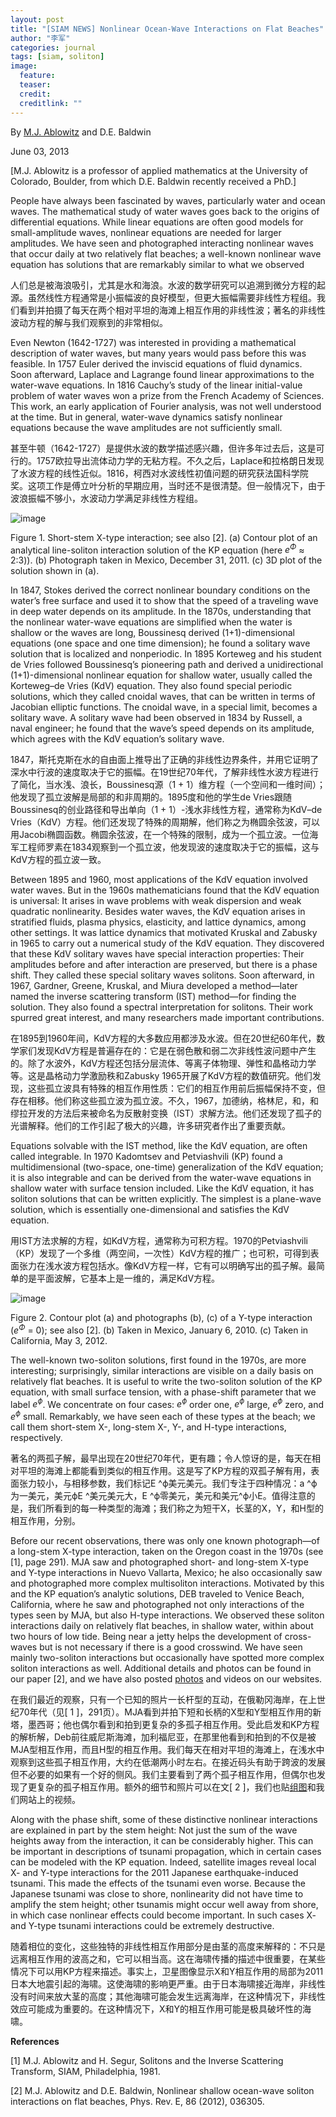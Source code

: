 ```yaml
---
layout: post
title: "[SIAM NEWS] Nonlinear Ocean-Wave Interactions on Flat Beaches"
author: "李军"
categories: journal
tags: [siam, soliton]
image:
  feature: 
  teaser: 
  credit: 
  creditlink: ""
---
```


By <u>M.J. Ablowitz</u> and D.E. Baldwin

June 03, 2013

[M.J. Ablowitz is a professor of applied mathematics at the University of Colorado, Boulder, from which D.E. Baldwin recently received a PhD.]

People have always been fascinated by waves, particularly water and ocean waves. The mathematical study of water waves goes back to the origins of differential equations. While linear equations are often good models for small-amplitude waves, nonlinear equations are needed for larger amplitudes. We have seen and photographed interacting nonlinear waves that occur daily at two relatively flat beaches; a well-known nonlinear wave equation has solutions that are remarkably similar to what we observed

人们总是被海浪吸引，尤其是水和海浪。水波的数学研究可以追溯到微分方程的起源。虽然线性方程通常是小振幅波的良好模型，但更大振幅需要非线性方程组。我们看到并拍摄了每天在两个相对平坦的海滩上相互作用的非线性波；著名的非线性波动方程的解与我们观察到的非常相似。

Even Newton (1642-1727) was interested in providing a mathematical description of water waves, but many years would pass before this was feasible. In 1757 Euler derived the inviscid equations of fluid dynamics. Soon afterward, Laplace and Lagrange found linear approximations to the water-wave equations. In 1816 Cauchy’s study of the linear initial-value problem of water waves won a prize from the French Academy of Sciences. This work, an early application of Fourier analysis, was not well understood at the time. But in general, water-wave dynamics satisfy nonlinear equations because the wave amplitudes are not sufficiently small.

甚至牛顿（1642-1727）是提供水波的数学描述感兴趣，但许多年过去后，这是可行的。1757欧拉导出流体动力学的无粘方程。不久之后，Laplace和拉格朗日发现了水波方程的线性近似。1816，柯西对水波线性初值问题的研究获法国科学院奖。这项工作是傅立叶分析的早期应用，当时还不是很清楚。但一般情况下，由于波浪振幅不够小，水波动力学满足非线性方程组。

![image](https://github.com/brucejunlee/brucejunlee.github.io/raw/master/assets/img/siam-oceanwave-1.jpg)

Figure 1. Short-stem X-type interaction; see also [2]. (a) Contour plot of an analytical line-soliton interaction solution of the KP equation (here $e^Φ$ ≈ 2:3)). (b) Photograph taken in Mexico, December 31, 2011. (c) 3D plot of the solution shown in (a).

In 1847, Stokes derived the correct nonlinear boundary conditions on the water’s free surface and used it to show that the speed of a traveling wave in deep water depends on its amplitude. In the 1870s, understanding that the nonlinear water-wave equations are simplified when the water is shallow or the waves are long, Boussinesq derived (1+1)-dimensional equations (one space and one time dimension); he found a solitary wave solution that is localized and nonperiodic. In 1895 Korteweg and his student de Vries followed Boussinesq’s pioneering path and derived a unidirectional (1+1)-dimensional nonlinear equation for shallow water, usually called the Korteweg–de Vries (KdV) equation. They also found special periodic solutions, which they called cnoidal waves, that can be written in terms of Jacobian elliptic functions. The cnoidal wave, in a special limit, becomes a solitary wave. A solitary wave had been observed in 1834 by Russell, a naval engineer; he found that the wave’s speed depends on its amplitude, which agrees with the KdV equation’s solitary wave.

1847，斯托克斯在水的自由面上推导出了正确的非线性边界条件，并用它证明了深水中行波的速度取决于它的振幅。在19世纪70年代，了解非线性水波方程进行了简化，当水浅、浪长，Boussinesq源（1 + 1）维方程（一个空间和一维时间）；他发现了孤立波解是局部的和非周期的。1895度和他的学生de Vries跟随Boussinesq的创业路径和导出单向（1 + 1）-浅水非线性方程，通常称为KdV–de Vries（KdV）方程。他们还发现了特殊的周期解，他们称之为椭圆余弦波，可以用Jacobi椭圆函数。椭圆余弦波，在一个特殊的限制，成为一个孤立波。一位海军工程师罗素在1834观察到一个孤立波，他发现波的速度取决于它的振幅，这与KdV方程的孤立波一致。

Between 1895 and 1960, most applications of the KdV equation involved water waves. But in the 1960s mathematicians found that the KdV equation is universal: It arises in wave problems with weak dispersion and weak quadratic nonlinearity. Besides water waves, the KdV equation arises in stratified fluids, plasma physics, elasticity, and lattice dynamics, among other settings. It was lattice dynamics that motivated Kruskal and Zabusky in 1965 to carry out a numerical study of the KdV equation. They discovered that these KdV solitary waves have special interaction properties: Their amplitudes before and after interaction are preserved, but there is a phase shift. They called these special solitary waves solitons. Soon afterward, in 1967, Gardner, Greene, Kruskal, and Miura developed a method—later named the inverse scattering transform (IST) method—for finding the solution. They also found a spectral interpretation for solitons. Their work spurred great interest, and many researchers made important contributions.

在1895到1960年间，KdV方程的大多数应用都涉及水波。但在20世纪60年代，数学家们发现KdV方程是普遍存在的：它是在弱色散和弱二次非线性波问题中产生的。除了水波外，KdV方程还包括分层流体、等离子体物理、弹性和晶格动力学等。这是晶格动力学激励秩和Zabusky 1965开展了KdV方程的数值研究。他们发现，这些孤立波具有特殊的相互作用性质：它们的相互作用前后振幅保持不变，但存在相移。他们称这些孤立波为孤立波。不久，1967，加德纳，格林尼，和，和缪拉开发的方法后来被命名为反散射变换（IST）求解方法。他们还发现了孤子的光谱解释。他们的工作引起了极大的兴趣，许多研究者作出了重要贡献。

Equations solvable with the IST method, like the KdV equation, are often called integrable. In 1970 Kadomtsev and Petviashvili (KP) found a multidimensional (two-space, one-time) generalization of the KdV equation; it is also integrable and can be derived from the water-wave equations in shallow water with surface tension included. Like the KdV equation, it has soliton solutions that can be written explicitly. The simplest is a plane-wave solution, which is essentially one-dimensional and satisfies the KdV equation.

用IST方法求解的方程，如KdV方程，通常称为可积方程。1970的Petviashvili（KP）发现了一个多维（两空间，一次性）KdV方程的推广；也可积，可得到表面张力在浅水波方程包括水。像KdV方程一样，它有可以明确写出的孤子解。最简单的是平面波解，它基本上是一维的，满足KdV方程。

![image](https://github.com/brucejunlee/brucejunlee.github.io/raw/master/assets/img/siam-oceanwave-2.jpg)

Figure 2. Contour plot (a) and photographs (b), (c) of a Y-type interaction ($e^Φ$ = 0); see also [2]. (b) Taken in Mexico, January 6, 2010. (c) Taken in California, May 3, 2012.

The well-known two-soliton solutions, first found in the 1970s, are more interesting; surprisingly, similar interactions are visible on a daily basis on relatively flat beaches. It is useful to write the two-soliton solution of the KP equation, with small surface tension, with a phase-shift parameter that we label $e^ϕ$. We concentrate on four cases: $e^ϕ$ order one, $e^ϕ$ large, $e^ϕ$ zero, and $e^ϕ$ small. Remarkably, we have seen each of these types at the beach; we call them short-stem X-, long-stem X-, Y-, and H-type interactions, respectively.

著名的两孤子解，最早出现在20世纪70年代，更有趣；令人惊讶的是，每天在相对平坦的海滩上都能看到类似的相互作用。这是写了KP方程的双孤子解有用，表面张力较小，与相移参数，我们标记E ^ϕ美元美元。我们专注于四种情况：a ^ϕ为一美元，美元ϕE ^美元美元大，E ^ϕ零美元，美元和美元^ϕ小E。值得注意的是，我们所看到的每一种类型的海滩；我们称之为短干X，长茎的X，Y，和H型的相互作用，分别。

Before our recent observations, there was only one known photograph—of a long-stem X-type interaction, taken on the Oregon coast in the 1970s (see [1], page 291). MJA saw and photographed short- and long-stem X-type and Y-type interactions in Nuevo Vallarta, Mexico; he also occasionally saw and photographed more complex multisoliton interactions. Motivated by this and the KP equation’s analytic solutions, DEB traveled to Venice Beach, California, where he saw and photographed not only interactions of the types seen by MJA, but also H-type interactions. We observed these soliton interactions daily on relatively flat beaches, in shallow water, within about two hours of low tide. Being near a jetty helps the development of cross-waves but is not necessary if there is a good crosswind. We have seen mainly two-soliton interactions but occasionally have spotted more complex soliton interactions as well. Additional details and photos can be found in our paper [2], and we have also posted [photos](http://www.douglasbaldwin.com/nl-waves.html) and videos on our websites.

在我们最近的观察，只有一个已知的照片一长杆型的互动，在俄勒冈海岸，在上世纪70年代（见[ 1 ]，291页）。MJA看到并拍下短和长柄的X型和Y型相互作用的新塔，墨西哥；他也偶尔看到和拍到更复杂的多孤子相互作用。受此启发和KP方程的解析解，Deb前往威尼斯海滩，加利福尼亚，在那里他看到和拍到的不仅是被MJA型相互作用，而且H型的相互作用。我们每天在相对平坦的海滩上，在浅水中观察到这些孤子相互作用，大约在低潮两小时左右。在接近码头有助于跨波的发展但不必要的如果有一个好的侧风。我们主要看到了两个孤子相互作用，但偶尔也发现了更复杂的孤子相互作用。额外的细节和照片可以在文[ 2 ]，我们也贴[组图](http://www.douglasbaldwin.com/nl-waves.html)和我们网站上的视频。

Along with the phase shift, some of these distinctive nonlinear interactions are explained in part by the stem height: Not just the sum of the wave heights away from the interaction, it can be considerably higher. This can be important in descriptions of tsunami propagation, which in certain cases can be modeled with the KP equation. Indeed, satellite images reveal local X- and Y-type interactions for the 2011 Japanese earthquake-induced tsunami. This made the effects of the tsunami even worse. Because the Japanese tsunami was close to shore, nonlinearity did not have time to amplify the stem height; other tsunamis might occur well away from shore, in which case nonlinear effects could become important. In such cases X- and Y-type tsunami interactions could be extremely destructive.

随着相位的变化，这些独特的非线性相互作用部分是由茎的高度来解释的：不只是远离相互作用的波高之和，它可以相当高。这在海啸传播的描述中很重要，在某些情况下可以用KP方程来描述。事实上，卫星图像显示X和Y相互作用的局部为2011日本大地震引起的海啸。这使海啸的影响更严重。由于日本海啸接近海岸，非线性没有时间来放大茎的高度；其他海啸可能会发生远离海岸，在这种情况下，非线性效应可能成为重要的。在这种情况下，X和Y的相互作用可能是极具破坏性的海啸。

**References**

[1] M.J. Ablowitz and H. Segur, Solitons and the Inverse Scattering Transform, SIAM, Philadelphia, 1981.

[2] M.J. Ablowitz and D.E. Baldwin, Nonlinear shallow ocean-wave soliton interactions on flat beaches, Phys. Rev. E, 86 (2012), 036305.
